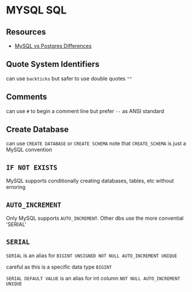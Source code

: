# MYSQL SQL

## Resources

- [MySQL vs Postgres Differences](https://wiki.postgresql.org/wiki/Things_to_find_out_about_when_moving_from_MySQL_to_PostgreSQL)

## Quote System Identifiers

can use `backticks` but safer to use double quotes `""`

## Comments

can use `#` to begin a comment line but prefer `--` as ANSI standard

## Create Database

can use `CREATE DATABASE` or `CREATE SCHEMA`
note that `CREATE_SCHEMA` is just a MySQL convention

## `IF NOT EXISTS`

MySQL supports conditionally creating databases, tables, etc without erroring

## `AUTO_INCREMENT`

Only MySQL supports `AUTO_INCREMENT`. Other dbs use the more convential 'SERIAL'

## `SERIAL`

`SERIAL` is an alias for `BIGINT UNSIGNED NOT NULL AUTO_INCREMENT UNIQUE`

careful as this is a specific data type `BIGINT`

`SERIAL DEFAULT VALUE` is an alias for int column `NOT NULL AUTO_INCREMENT UNIQUE`
